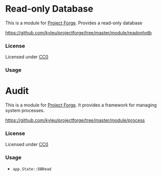 # Read-only Database

This is a module for [Project Forge](https://projectforge.dev). Provides a read-only database

https://github.com/kyleu/projectforge/tree/master/module/readonlydb

### License

Licensed under [CC0](https://creativecommons.org/publicdomain/zero/1.0)

### Usage

# Audit

This is a module for [Project Forge](https://projectforge.dev). It provides a framework for managing system processes.

https://github.com/kyleu/projectforge/tree/master/module/process

### License

Licensed under [CC0](https://creativecommons.org/publicdomain/zero/1.0)

### Usage

- `app.State::DBRead`

